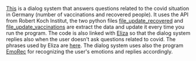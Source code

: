 [This](Corona_mit_Sprache_Irina.ipynb) is a dialog system that answers questions related to the covid situation in Germany (number of vaccinations and recovered people).
It uses the API from Robert Koch Institut, the two python files [file_update_recovered](file_update_recovered.py) and [file_update_vaccinations](file_update_vaccinations.py) are extract the data and update it every time you run the program.
The code is also linked with [Eliza](eliza.py) so that the dialog system replies also when the user doesn't ask questions related to covid. The phrases used by Eliza are [here](deutsch.txt).
The dialog system uses also the program [EmoRec](emorec.py) for recognizing the user's emotions and replies accordingly.

